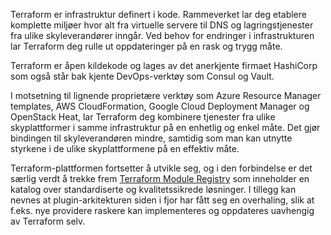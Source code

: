 Terraform er infrastruktur definert i kode. Rammeverket lar deg etablere komplette miljøer hvor alt fra virtuelle servere til DNS og lagringstjenester fra ulike skyleverandører inngår. Ved behov for endringer i infrastrukturen lar Terraform deg rulle ut oppdateringer på en rask og trygg måte.

Terraform er åpen kildekode og lages av det anerkjente firmaet HashiCorp som også står bak kjente DevOps-verktøy som Consul og Vault.

I motsetning til lignende proprietære verktøy som Azure Resource Manager templates, AWS CloudFormation, Google Cloud Deployment Manager og OpenStack Heat, lar Terraform deg kombinere tjenester fra ulike skyplattformer i samme infrastruktur på en enhetlig og enkel måte. Det gjør bindingen til skyleverandøren mindre, samtidig som man kan utnytte styrkene i de ulike skyplattformene på en effektiv måte.

Terraform-plattformen fortsetter å utvikle seg, og i den forbindelse er det særlig verdt å trekke frem [Terraform Module Registry](https://registry.terraform.io/) som inneholder en katalog over standardiserte og kvalitetssikrede løsninger. I tillegg kan nevnes at plugin-arkitekturen siden i fjor har fått seg en overhaling, slik at f.eks. nye providere raskere kan implementeres og oppdateres uavhengig av Terraform selv.   